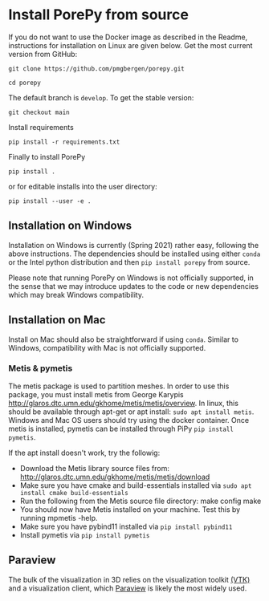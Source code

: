 # Install PorePy from source
If you do not want to use the Docker image as described in the Readme, instructions for installation on Linux are given below.
Get the most current version from GitHub:

    git clone https://github.com/pmgbergen/porepy.git

    cd porepy

The default branch is `develop`. To get the stable version:

    git checkout main

Install requirements

    pip install -r requirements.txt

Finally to install PorePy

    pip install .

or for editable installs into the user directory:

    pip install --user -e .

## Installation on Windows
Installation on Windows is currently (Spring 2021) rather easy, following the above instructions. The dependencies should be installed using either `conda` or the Intel python distribution and then `pip install porepy` from source. 

Please note that running PorePy on Windows is not officially supported, in the sense that we may introduce updates to the code or new dependencies which may break Windows compatibility. 

## Installation on Mac
Install on Mac should also be straightforward if using `conda`. Similar to Windows, compatibility with Mac is not officially supported.

### Metis & pymetis
The metis package is used to partition meshes. In order to use this package, you must install metis from George Karypis
http://glaros.dtc.umn.edu/gkhome/metis/metis/overview. In linux, this should be available through apt-get or apt install:
`sudo apt install metis`. Windows and Mac OS users should try using the docker container. Once metis is installed, pymetis can be installed through PiPy `pip install pymetis`.

If the apt install doesn't work, try the followig:
- Download the Metis library source files from: http://glaros.dtc.umn.edu/gkhome/metis/metis/download
- Make sure you have cmake and build-essentials installed via `sudo apt install cmake build-essentials`
- Run the following from the Metis source file directory:
    make config
    make
- You should now have Metis installed on your machine. Test this by running mpmetis -help.
- Make sure you have pybind11 installed via `pip install pybind11`
- Install pymetis via `pip install pymetis`

## Paraview
The bulk of the visualization in 3D relies on the visualization toolkit [(VTK)](https://github.com/Kitware/VTK) and a visualization client, which [Paraview](https://www.paraview.org/) is likely the most widely used.
